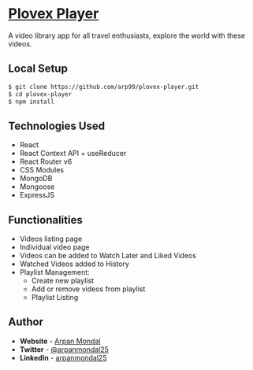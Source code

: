 # [Plovex Player](https://plovex-player.netlify.app/)

A video library app for all travel enthusiasts, explore the world with these videos.

## **Local Setup**

```bash
$ git clone https://github.com/arp99/plovex-player.git
$ cd plovex-player
$ npm install
```

## **Technologies Used**

- React
- React Context API + useReducer
- React Router v6
- CSS Modules
- MongoDB
- Mongoose
- ExpressJS

## **Functionalities**

- Videos listing page
- Individual video page
- Videos can be added to Watch Later and Liked Videos
- Watched Videos added to History
- Playlist Management:
  - Create new playlist
  - Add or remove videos from playlist
  - Playlist Listing

## **Author**

- **Website** - [Arpan Mondal](https://arpanmondal.vercel.app/)
- **Twitter** - [@arpanmondal25](https://twitter.com/arpanmondal25)
- **LinkedIn** - [arpanmondal25](https://www.linkedin.com/in/arpanmondal25)